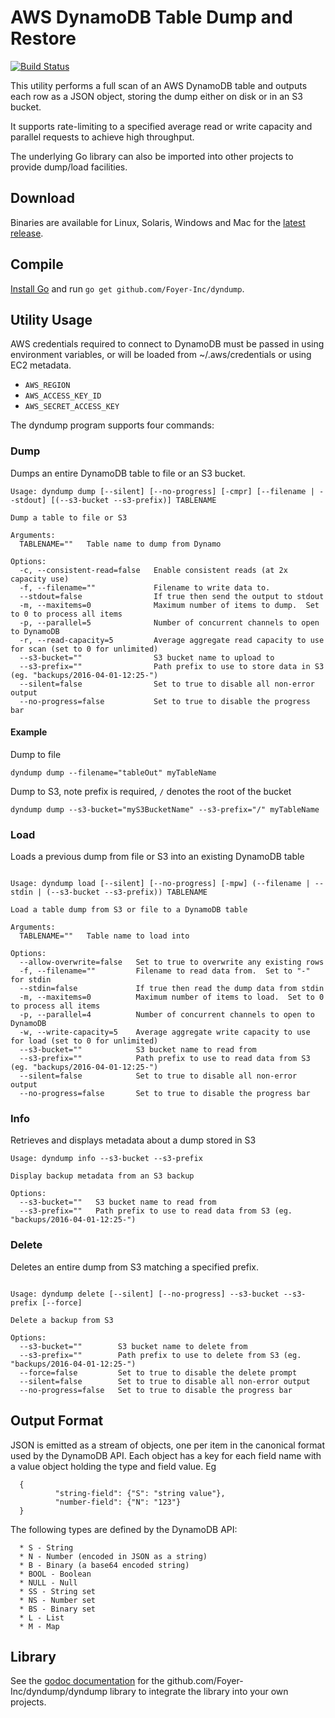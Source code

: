 # AWS DynamoDB Table Dump and Restore

[![Build Status](https://travis-ci.org/Foyer-Inc/dyndump.svg?branch=master)](https://travis-ci.org/Foyer-Inc/dyndump)


This utility performs a full scan of an AWS DynamoDB table and outputs each
row as a JSON object, storing the dump either on disk or in an S3 bucket.

It supports rate-limiting to a specified average read or write capacity and 
parallel requests to achieve high throughput.

The underlying Go library can also be imported into other projects to provide
dump/load facilities.

## Download

Binaries are available for Linux, Solaris, Windows and Mac for the
[latest release](https://github.com/Foyer-Inc/dyndump/releases).

## Compile

[Install Go](https://golang.org/doc/install) and run 
`go get github.com/Foyer-Inc/dyndump`.

## Utility Usage

AWS credentials required to connect to DynamoDB must be passed in using
environment variables, or will be loaded from ~/.aws/credentials or using EC2 metadata.

* `AWS_REGION`
* `AWS_ACCESS_KEY_ID`
* `AWS_SECRET_ACCESS_KEY`

The dyndump program supports four commands:

### Dump

Dumps an entire DynamoDB table to file or an S3 bucket.

```
Usage: dyndump dump [--silent] [--no-progress] [-cmpr] [--filename | --stdout] [(--s3-bucket --s3-prefix)] TABLENAME

Dump a table to file or S3

Arguments:
  TABLENAME=""   Table name to dump from Dynamo

Options:
  -c, --consistent-read=false   Enable consistent reads (at 2x capacity use)
  -f, --filename=""             Filename to write data to.
  --stdout=false                If true then send the output to stdout
  -m, --maxitems=0              Maximum number of items to dump.  Set to 0 to process all items
  -p, --parallel=5              Number of concurrent channels to open to DynamoDB
  -r, --read-capacity=5         Average aggregate read capacity to use for scan (set to 0 for unlimited)
  --s3-bucket=""                S3 bucket name to upload to
  --s3-prefix=""                Path prefix to use to store data in S3 (eg. "backups/2016-04-01-12:25-")
  --silent=false                Set to true to disable all non-error output
  --no-progress=false           Set to true to disable the progress bar
```
#### Example
Dump to file
```
dyndump dump --filename="tableOut" myTableName
```
Dump to S3, note prefix is required, `/` denotes the root of the bucket
```
dyndump dump --s3-bucket="myS3BucketName" --s3-prefix="/" myTableName
```

### Load

Loads a previous dump from file or S3 into an existing DynamoDB table

```

Usage: dyndump load [--silent] [--no-progress] [-mpw] (--filename | --stdin | (--s3-bucket --s3-prefix)) TABLENAME

Load a table dump from S3 or file to a DynamoDB table

Arguments:
  TABLENAME=""   Table name to load into

Options:
  --allow-overwrite=false   Set to true to overwrite any existing rows
  -f, --filename=""         Filename to read data from.  Set to "-" for stdin
  --stdin=false             If true then read the dump data from stdin
  -m, --maxitems=0          Maximum number of items to load.  Set to 0 to process all items
  -p, --parallel=4          Number of concurrent channels to open to DynamoDB
  -w, --write-capacity=5    Average aggregate write capacity to use for load (set to 0 for unlimited)
  --s3-bucket=""            S3 bucket name to read from
  --s3-prefix=""            Path prefix to use to read data from S3 (eg. "backups/2016-04-01-12:25-")
  --silent=false            Set to true to disable all non-error output
  --no-progress=false       Set to true to disable the progress bar
```

### Info

Retrieves and displays metadata about a dump stored in S3

```
Usage: dyndump info --s3-bucket --s3-prefix

Display backup metadata from an S3 backup

Options:
  --s3-bucket=""   S3 bucket name to read from
  --s3-prefix=""   Path prefix to use to read data from S3 (eg. "backups/2016-04-01-12:25-")
```

### Delete

Deletes an entire dump from S3 matching a specified prefix.

```

Usage: dyndump delete [--silent] [--no-progress] --s3-bucket --s3-prefix [--force]

Delete a backup from S3

Options:
  --s3-bucket=""        S3 bucket name to delete from
  --s3-prefix=""        Path prefix to use to delete from S3 (eg. "backups/2016-04-01-12:25-")
  --force=false         Set to true to disable the delete prompt
  --silent=false        Set to true to disable all non-error output
  --no-progress=false   Set to true to disable the progress bar
```


## Output Format

JSON is emitted as a stream of objects, one per item in the canonical format
used by the DynamoDB API.  Each object has a key for each field name with a
value object holding the type and field value.  Eg

```
  {
          "string-field": {"S": "string value"},
          "number-field": {"N": "123"}
  }
```

The following types are defined by the DynamoDB API:

```
  * S - String
  * N - Number (encoded in JSON as a string)
  * B - Binary (a base64 encoded string)
  * BOOL - Boolean
  * NULL - Null
  * SS - String set
  * NS - Number set
  * BS - Binary set
  * L - List
  * M - Map
```


## Library

See the [godoc documentation](https://godoc.org/github.com/Foyer-Inc/dyndump/dyndump)
for the github.com/Foyer-Inc/dyndump/dyndump library to integrate the library into
your own projects.
